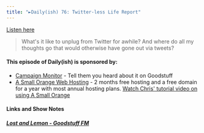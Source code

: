 ```yaml
---
title: "►Daily(ish) 76: Twitter-less Life Report"
---
```

<p><a href="http://goodstuff.fm/dailyish/76">Listen here</a></p>
<blockquote><p>
  What&#39;s it like to unplug from Twitter for awhile? And where do all my thoughts go that would otherwise have gone out via tweets?
</p></blockquote>
<h4>This episode of Daily(ish) is sponsored by:</h4>
<ul>
<li><a href="http://ift.tt/rqRIS2">Campaign Monitor</a> - Tell them you heard about it on Goodstuff</li>
<li><a href="http://ift.tt/1oqsVa4">A Small Orange Web Hosting</a> - 2 months free hosting and a free domain for a year with most annual hosting plans. <a href="http://ift.tt/1CMk9eH">Watch Chris&#39; tutorial video on using A Small Orange</a></li>
</ul>
<h4>Links and Show Notes</h4>
<h5><a href="http://goodstuff.fm/ll" target="_blank">Lost and Lemon - Goodstuff FM</a></h5>
